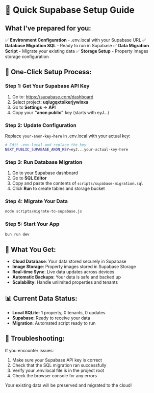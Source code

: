 # 🚀 Quick Supabase Setup Guide

## What I've prepared for you:

✅ **Environment Configuration** - .env.local with your Supabase URL
✅ **Database Migration SQL** - Ready to run in Supabase
✅ **Data Migration Script** - Migrate your existing data
✅ **Storage Setup** - Property images storage configuration

## 🎯 One-Click Setup Process:

### Step 1: Get Your Supabase API Key
1. Go to: https://supabase.com/dashboard
2. Select project: **uqlugqxtoikerjywlnxa**
3. Go to **Settings** → **API**
4. Copy your **"anon public"** key (starts with eyJ...)

### Step 2: Update Configuration
Replace `your-anon-key-here` in .env.local with your actual key:

```bash
# Edit .env.local and replace the key
NEXT_PUBLIC_SUPABASE_ANON_KEY=eyJ...your-actual-key-here
```

### Step 3: Run Database Migration
1. Go to your Supabase dashboard
2. Go to **SQL Editor**
3. Copy and paste the contents of `scripts/supabase-migration.sql`
4. Click **Run** to create tables and storage bucket

### Step 4: Migrate Your Data
```bash
node scripts/migrate-to-supabase.js
```

### Step 5: Start Your App
```bash
bun run dev
```

## 🎉 What You Get:

- **Cloud Database**: Your data stored securely in Supabase
- **Image Storage**: Property images stored in Supabase Storage
- **Real-time Sync**: Live data updates across devices
- **Automatic Backups**: Your data is safe and backed up
- **Scalability**: Handle unlimited properties and tenants

## 📊 Current Data Status:

- **Local SQLite**: 1 property, 0 tenants, 0 updates
- **Supabase**: Ready to receive your data
- **Migration**: Automated script ready to run

## 🔧 Troubleshooting:

If you encounter issues:
1. Make sure your Supabase API key is correct
2. Check that the SQL migration ran successfully
3. Verify your .env.local file is in the project root
4. Check the browser console for any errors

Your existing data will be preserved and migrated to the cloud!
